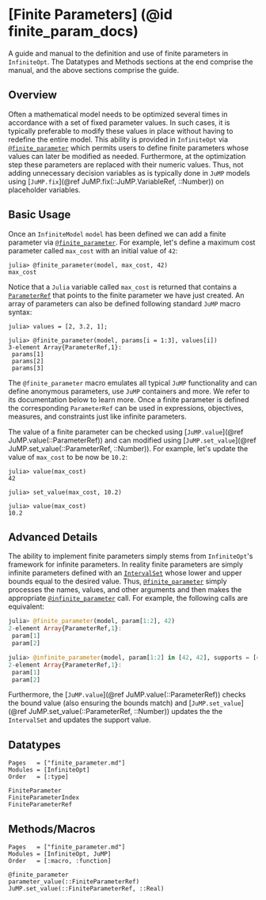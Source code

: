 # [Finite Parameters] (@id finite_param_docs)
A guide and manual to the definition and use of finite parameters in
`InfiniteOpt`. The Datatypes and Methods sections at the end comprise the manual,
and the above sections comprise the guide.  

## Overview
Often a mathematical model needs to be optimized several times in accordance
with a set of fixed parameter values. In such cases, it is typically preferable
to modify these values in place without having to redefine the entire model. This
ability is provided in `InfiniteOpt` via [`@finite_parameter`](@ref) which
permits users to define finite parameters whose values can later be modified
as needed. Furthermore, at the optimization step these parameters are replaced
with their numeric values. Thus, not adding unnecessary decision variables as is
typically done in `JuMP` models using
[`JuMP.fix`](@ref JuMP.fix(::JuMP.VariableRef, ::Number)) on placeholder
variables.  

## Basic Usage
Once an `InfiniteModel` `model` has been defined we can add a finite parameter
via [`@finite_parameter`](@ref). For example, let's define a maximum cost
parameter called `max_cost` with an initial value of `42`:
```jldoctest fpar; setup = :(using InfiniteOpt, JuMP; model = InfiniteModel())
julia> @finite_parameter(model, max_cost, 42)
max_cost
```
Notice that a `Julia` variable called `max_cost` is returned that contains a
[`ParameterRef`](@ref) that points to the finite parameter we have just created.
An array of parameters can also be defined following standard `JuMP` macro syntax:
```jldoctest fpar
julia> values = [2, 3.2, 1];

julia> @finite_parameter(model, params[i = 1:3], values[i])
3-element Array{ParameterRef,1}:
 params[1]
 params[2]
 params[3]
```
The `@finite_parameter` macro emulates all typical `JuMP` functionality and can
define anonymous parameters, use `JuMP` containers and more. We refer to its
documentation below to learn more. Once a finite parameter is defined the
corresponding `ParameterRef` can be used in expressions, objectives, measures,
and constraints just like infinite parameters.

The value of a finite parameter can be checked using
[`JuMP.value`](@ref JuMP.value(::ParameterRef)) and can modified using
[`JuMP.set_value`](@ref JuMP.set_value(::ParameterRef, ::Number)). For example,
let's update the value of `max_cost` to be now be `10.2`:
```jldoctest fpar
julia> value(max_cost)
42

julia> set_value(max_cost, 10.2)

julia> value(max_cost)
10.2
```

## Advanced Details
The ability to implement finite parameters simply stems from `InfiniteOpt`'s
framework for infinite parameters. In reality finite parameters are simply
infinite parameters defined with an [`IntervalSet`](@ref) whose lower and upper
bounds equal to the desired value. Thus, [`@finite_parameter`](@ref) simply
processes the names, values, and other arguments and then makes the appropriate
[`@infinite_parameter`](@ref) call. For example, the following calls are
equivalent:
```julia
julia> @finite_parameter(model, param[1:2], 42)
2-element Array{ParameterRef,1}:
 param[1]
 param[2]

julia> @infinite_parameter(model, param[1:2] in [42, 42], supports = [42])
2-element Array{ParameterRef,1}:
 param[1]
 param[2]
```
Furthermore, the [`JuMP.value`](@ref JuMP.value(::ParameterRef)) checks the
bound value (also ensuring the bounds match) and
[`JuMP.set_value`](@ref JuMP.set_value(::ParameterRef, ::Number)) updates the
the `IntervalSet` and updates the support value.

## Datatypes
```@index
Pages   = ["finite_parameter.md"]
Modules = [InfiniteOpt]
Order   = [:type]
```
```@docs
FiniteParameter
FiniteParameterIndex
FiniteParameterRef
```

## Methods/Macros
```@index
Pages   = ["finite_parameter.md"]
Modules = [InfiniteOpt, JuMP]
Order   = [:macro, :function]
```
```@docs
@finite_parameter
parameter_value(::FiniteParameterRef)
JuMP.set_value(::FiniteParameterRef, ::Real)
```
